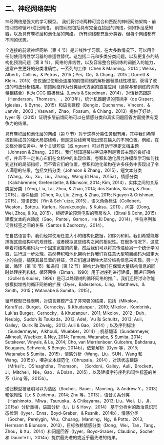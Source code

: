 ## 二、神经网络架构

神经网络是强大的学习模型。 我们将讨论两种可混合和匹配的神经网络架构 - 前馈网络和循环/递归网络。 前馈网络包括具有完全连接层的网络，例如多层感知器，以及具有卷积层和池化层的网络。 所有网络都充当分类器，但每个网络都有不同的优势。

全连接的前馈神经网络（第 4 节）是非线性学习器，在大多数情况下，可以用作任何使用线性学习器的普适性替代。这包括二元和多类分类问题，以及更复杂的结构化预测问题（第 8 节）。网络的非线性，以及容易整合预训练的词嵌入的能力，通常产生更好的分类准确性。一系列的工作（Chen & Manning，2014；Weiss，Alberti，Collins，& Petrov，2015；Pei，Ge，& Chang，2015；Durrett & Klein，2015）仅仅通过使用全连接的前馈网络的解析器替换线性模型，获得了改进的句法分析结果。前馈网络作为分类替代方案的直接应用（通常与预训练的词向量相结合）也为 CCG 超极标注（Lewis & Steedman，2014），对话状态跟踪（Henderson，Thomson， ，2013年），统计机器翻译的预排序（de Gispert，Iglesias，& Byrne，2015）和语言建模（Bengio，Ducharme，Vincent，& Janvin，2003；Vaswani，Zhao，Fossum，& Chiang，2013）提供了好处。 Iyyer 等（2015）证明多层前馈网络可以在情感分类和真实问题回答方面提供有竞争力的结果。

具有卷积层和池化层的网络（第 9 节）对于这样分类任务很有用，其中我们希望找到类成员的强大局部线索，但是这些线索可能出现在输入的不同位置。例如，在文档分类任务中，单个关键短语（或 ngram）可以有助于确定文档主题（Johnson & Zhang，2015）。我们想知道某些字词序列是否该主题的良好指标，并且不一定关心它们在文档中的出现位置。卷积和池化层允许模型学习如何找到这样的局部指标，而不管它们的位置。卷积和池化架构在许多任务中表现出了令人满意的结果，包括文档分类（Johnson & Zhang，2015），短文本分类（Wang，Xu，Xu，Liu，Zhang，Wang 和 Hao，2015a），情感分类（Kalchbrenner, Grefenstette, & Blunsom, 2014; Kim, 2014），实体之间的关系类型分类（Zeng, Liu, Lai, Zhou, & Zhao, 2014; dos Santos, Xiang, & Zhou, 2015），事件检测（Chen, Xu, Liu, Zeng, & Zhao, 2015; Nguyen & Grishman, 2015），短语识别（Yin & Sch¨utze, 2015），语义角色标注（Collobert，Weston，Bottou，Karlen，Kavukcuoglu，& Kuksa，2011），问答（Dong, Wei, Zhou, & Xu, 2015），根据评论预测电影的票房收入（Bitvai & Cohn, 2015）建模文本的兴趣度（Gao，Pantel，Gamon，He 和 Deng，2014），字符序列和词性标签之间的关系（Santos & Zadrozny，2014）。

在自然语言中，我们经常使用任意大小的结构化数据，如序列和树。我们希望能够捕捉这些结构中的规律性，或者模拟这些结构之间的相似性。在很多情况下，这意味着将结构编码为一个固定宽度的向量，然后我们可以将其传递给另一个统计学习器，进行进一步处理。虽然卷积和池化架构允许我们将任意大型项目编码为固定大小的向量，捕获其最显着的特征，但它们通过牺牲大部分结构信息来实现。另一方面，循环（第 10 节）和递归（第 12 节）架构允许我们在保留大量结构信息的同时处理序列和树。循环网络（Elman，1990）用于对序列进行建模，而递归网络（Goller＆Küuler，1996）是可以处理树的循环网络的推广。我们还将讨论你能够模拟堆栈的循环网络的扩展（Dyer，Ballesteros，Ling，Matthews，& Smith，2015；Watanabe & Sumita，2015）。

循环模型已经表明，对语言建模产生了非常强的结果，包括（Mikolov，Karafi'at，Burget，Cernocky，& Khudanpur，2010; Mikolov，Kombrink，Luk'as Burget，Cernocky，& Khudanpur，2011; Mikolov，2012 ; Duh，Neubig，Sudoh 和 Tsukada，2013; Adel，Vu 和 Schultz，2013; Auli，Galley，Quirk 和 Zweig，2013; Auli & Gao，2014）; 以及序列标注（Sundermeyer，Alkhouli，Wuebker，2014）; 机器翻译（Sundermeyer, Alkhouli, Wuebker, & Ney, 2014; Tamura, Watanabe, & Sumita, 2014;
Sutskever, Vinyals, & Le, 2014; Cho, van Merrienboer, Gulcehre, Bahdanau, Bougares,
Schwenk, & Bengio, 2014b），依赖解析（Dyer 等，2015; Watanabe & Sumita，2015），情感分析（Wang，Liu，SUN，Wang 和 Wang，2015b），嘈杂文本规范化（Chrupala，2014），对话状态跟踪（Mrksi'c，OS'eaghdha，Thomson， （Sordoni，Galley，Auli，Brockett，Ji，Mitchell，Nie，Gao，＆Dolan，2015），以及建模字符序列和词性标签的关系（Ling 等，2015b）。

递归模型被证明可以为选区（Socher，Bauer，Manning，& Andrew Y.，2013）和依赖性（Le & Zuidema，2014; Zhu 等，2013），语音关系分类（Hashimoto，Miwa，Tsuruoka，& Chikayama，2013; Liu，Wei，Li，Ji，2015a）分析重排，语篇分析（Li，Li & Hovy，2014） 基于分析树的政治意识形态检测（Iyyer，Enns，Boyd-Graber，& Resnik，2014b），情感分类（Socher，Perelygin，Wu，Chuang，Manning，Ng，& Potts，2013; Hermann & Blunsom，2013），目标依赖情感分类（Dong，Wei，Tan，Tang，Zhou，& Xu，2014）和问题回答（Iyyer，Boyd-Graber，Claudino，Socher 和 Daum'e III，2014a）提供最先进的或近乎最先进的结果。

